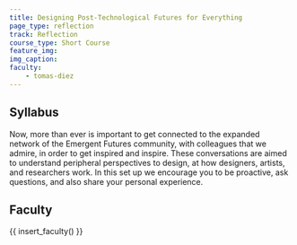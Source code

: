 ```yaml
---
title: Designing Post-Technological Futures for Everything
page_type: reflection
track: Reflection
course_type: Short Course
feature_img: 
img_caption: 
faculty: 
    - tomas-diez
---
```


## Syllabus

Now, more than ever is important to get connected to the expanded network of the Emergent Futures community, with colleagues that we admire, in order to get inspired and inspire. These conversations are aimed to understand peripheral perspectives to design, at how designers, artists, and researchers work. In this set up we encourage you to be proactive, ask questions, and also share your personal experience.

## Faculty

{{ insert_faculty() }}
